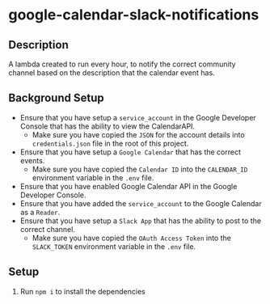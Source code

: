 # google-calendar-slack-notifications

## Description

A lambda created to run every hour, to notify the correct community channel based on the description that the calendar event has.

## Background Setup

- Ensure that you have setup a `service_account` in the Google Developer Console that has the ability to view the CalendarAPI.
  - Make sure you have copied the `JSON` for the account details into `credentials.json` file in the root of this project.
- Ensure that you have setup a `Google Calendar` that has the correct events.
  - Make sure you have copied the `Calendar ID` into the `CALENDAR_ID` environment variable in the `.env` file.
- Ensure that you have enabled Google Calendar API in the Google Developer Console.
- Ensure that you have added the `service_account` to the Google Calendar as a `Reader`.
- Ensure that you have setup a `Slack App` that has the ability to post to the correct channel.
  - Make sure you have copied the `OAuth Access Token` into the `SLACK_TOKEN` environment variable in the `.env` file.

## Setup

1. Run `npm i` to install the dependencies
